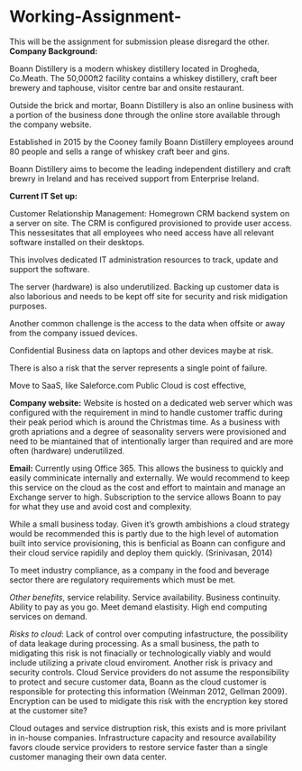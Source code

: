 # Working-Assignment-
This will be the assignment for submission please disregard the other. 
**Company Background:** 

Boann Distillery is a modern whiskey distillery located in Drogheda, Co.Meath. The 50,000ft2 facility contains a whiskey distillery, craft beer brewery and taphouse, visitor centre bar and onsite restaurant. 

Outside the brick and mortar, Boann Distillery is also an online business with a portion of the business done through the online store available through the company website. 

Established in 2015 by the Cooney family Boann Distillery employees around 80 people and sells a range of whiskey craft beer and gins. 

Boann Distillery aims to become the leading independent distillery and craft brewry in Ireland and has received support from Enterprise Ireland. 

**Current IT Set up:** 

Customer Relationship Management: Homegrown CRM backend system on a server on site. The CRM is configured provisioned to provide user access. This nessesitates that all employees who need access have all relevant software installed on their desktops. 

This involves dedicated IT administration resources to track, update and support the software. 

The server (hardware) is also underutilized. Backing up customer data is also laborious and needs to be kept off site for security and risk midigation purposes. 

Another common challenge is the access to the data when offsite or away from the company issued devices. 

Confidential Business data on laptops and other devices maybe at risk. 

There is also a risk that the server represents a single point of failure. 

Move to SaaS, like Saleforce.com Public Cloud is cost effective, 


**Company website:** Website is hosted on a dedicated web server which was configured with the requirement in mind to handle customer traffic during their peak period which is around the Christmas time. As a business with groth apriations and a degree of seasonality servers were provisioned and need to be miantained that of intentionally larger than required and are more often (hardware) underutilized. 

**Email:** Currently using Office 365. This allows the business to quickly and easily comminicate internally and externally. We would recommend to keep this service on the cloud as the cost and effort to maintain and manage an Exchange server to high. Subscription to the service allows Boann to pay for what they use and avoid cost and complexity. 

While a small business today. Given it’s growth ambishions a cloud strategy would be recommended this is partly due to the high level of automation built into service provisioning, this is benficial as Boann can configure and their cloud service rapidily and deploy them quickly. (Srinivasan, 2014)

To meet industry compliance, as a company in the food and beverage sector there are regulatory requirements which must be met. 

*Other benefits*, service relability. Service availability. Business continuity. Ability to pay as you go. Meet demand elastisity. High end computing services on demand. 

*Risks to cloud*: Lack of control over computing infastructure, the possibility of data leakage during processing. As a small business, the path to midigating this risk is not finacially or technologically viably and would include utilizing a private cloud enviroment. Another risk is privacy and security controls. Cloud Service providers do not assume the responsibility to protect and secure customer data, Boann as the cloud customer is responsible for protecting this information (Weinman 2012, Gellman 2009). Encryption can be used to midigate this risk with the encryption key stored at the customer site?

Cloud outages and service distruption risk, this exists and is more privilant in in-house companies. Infrastructure capacity and resource availability favors cloude service providers to restore service faster than a single customer managing their own data center. 

